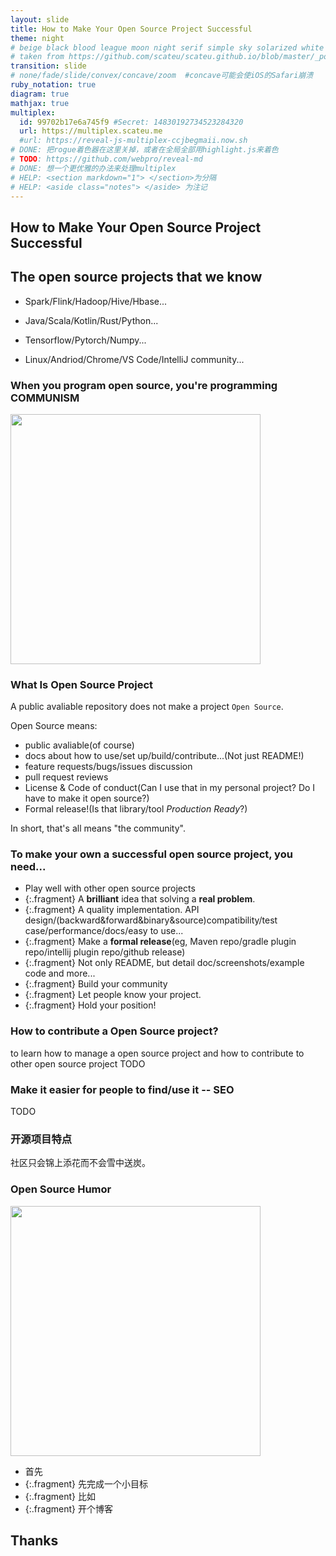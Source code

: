 ```yaml
---
layout: slide
title: How to Make Your Open Source Project Successful
theme: night
# beige black blood league moon night serif simple sky solarized white
# taken from https://github.com/scateu/scateu.github.io/blob/master/_posts/2016-12-30-reveal-demo.md
transition: slide 
# none/fade/slide/convex/concave/zoom  #concave可能会使iOS的Safari崩溃
ruby_notation: true
diagram: true
mathjax: true
multiplex:
  id: 99702b17e6a745f9 #Secret: 14830192734523284320
  url: https://multiplex.scateu.me
  #url: https://reveal-js-multiplex-ccjbegmaii.now.sh
# DONE: 把rogue着色器在这里关掉，或者在全局全部用highlight.js来着色
# TODO: https://github.com/webpro/reveal-md
# DONE: 想一个更优雅的办法来处理multiplex
# HELP: <section markdown="1"> </section>为分隔
# HELP: <aside class="notes"> </aside> 为注记
---
```


<section markdown="1">

# How to Make Your Open Source Project Successful

</section>


<section markdown="1">

## The open source projects that we know

* Spark/Flink/Hadoop/Hive/Hbase...

* Java/Scala/Kotlin/Rust/Python...

* Tensorflow/Pytorch/Numpy...

* Linux/Andriod/Chrome/VS Code/IntelliJ community...

</section>

<section markdown="1">

### When you program open source, you're programming COMMUNISM

<img width="400" src="https://live.staticflickr.com/1078/718933691_1b96fe6dee_z.jpg" rel="preload" as="image">

</section>


<section markdown="1">

### What Is Open Source Project

A public avaliable repository does not make a project `Open Source`.

Open Source means:

* public avaliable(of course)
* docs about how to use/set up/build/contribute...(Not just README!)
* feature requests/bugs/issues discussion
* pull request reviews
* License & Code of conduct(Can I use that in my personal project? Do I have to make it open source?)
* Formal release!(Is that library/tool *Production Ready*?)

In short, that's all means "the community".

</section>
 

<section markdown="1">

### To make your own a successful open source project, you need...

- Play well with other open source projects
- {:.fragment} A **brilliant** idea that solving a **real problem**.
- {:.fragment} A quality implementation. API design/(backward&forward&binary&source)compatibility/test case/performance/docs/easy to use...
- {:.fragment} Make a **formal release**(eg, Maven repo/gradle plugin repo/intellij plugin repo/github release)
- {:.fragment} Not only README, but detail doc/screenshots/example code and more...
- {:.fragment} Build your community
- {:.fragment} Let people know your project.
- {:.fragment} Hold your position!

</section>




<section markdown="1">

### How to contribute a Open Source project?

to learn how to manage a open source project and how to contribute to other open source project
TODO

</section>


<section markdown="1">

### Make it easier for people to find/use it -- SEO

TODO

</section>


<section markdown="1">

### 开源项目特点

社区只会锦上添花而不会雪中送炭。

</section>
 


















<section markdown="1">

### Open Source Humor

<img width="400" src="https://brunocapuano.files.wordpress.com/2015/12/strip-vision-open-source-650-finalenglish.jpg" rel="preload" as="image">

</section>


<section markdown="1">

 - 首先
 - {:.fragment} 先完成一个小目标
 - {:.fragment} 比如
 - {:.fragment} 开个博客

</section> 





<section markdown="1">

## Thanks

</section>
